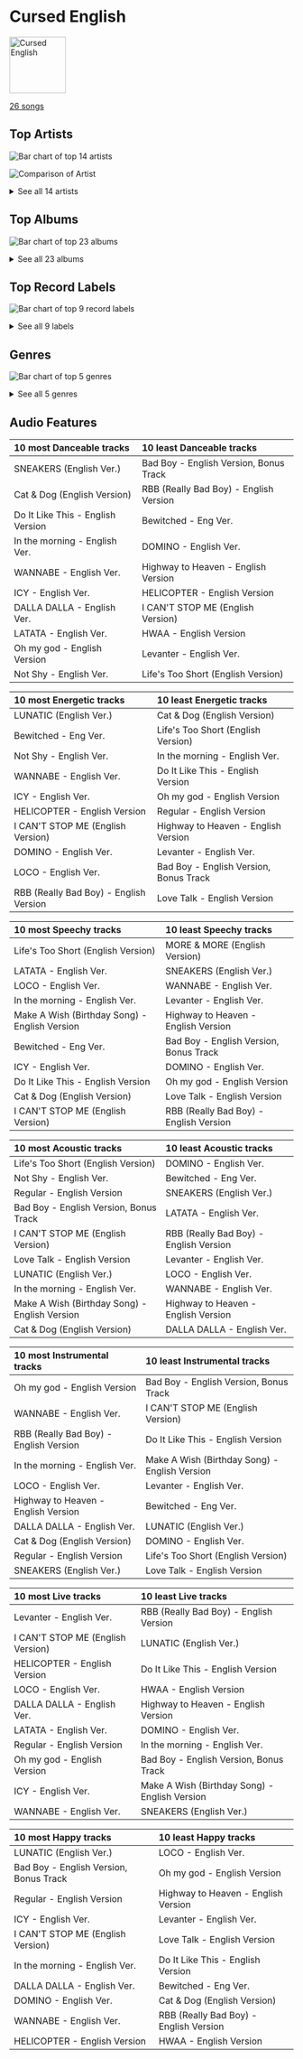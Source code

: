 # Cursed English


<img src="https://mosaic.scdn.co/640/ab67616d0000b2732270d3bd1d13133edf0be836ab67616d0000b2736017bca98dea58ceddea77c1ab67616d0000b273a0df2d59f0ae9426cba3eb36ab67616d0000b273cd723e6efb66f6ef28fac28e" alt="Cursed English" width="100" />

[26 songs](cursed_english_tracks.md)

## Top Artists

![Bar chart of top 14 artists](../images/playlists/cursed_english/artists.png)

![Comparison of Artist](../images/playlists/cursed_english/artists_comparison.png)


<details>
<summary>See all 14 artists</summary>

|   Number of Tracks | Art                                                                                              | Artist                                 | 🔗                                                           |
|-------------------:|:-------------------------------------------------------------------------------------------------|:---------------------------------------|:------------------------------------------------------------|
|                  7 | <img src="https://i.scdn.co/image/ab6761610000e5eb8ec4207332def07fec21874d" alt="" width="50" /> | [ITZY](../artists/itzy.md)             | [🔗](https://open.spotify.com/artist/2KC9Qb60EaY0kW4eH68vr3) |
|                  3 | <img src="https://i.scdn.co/image/ab6761610000e5eb196f5af772aeb1bdd3a6be65" alt="" width="50" /> | [(G)I-DLE](../artists/_g_i_dle.md)     | [🔗](https://open.spotify.com/artist/2AfmfGFbe0A0WsTYm0SDTx) |
|                  2 | <img src="https://i.scdn.co/image/ab6761610000e5eb200008f1cb940483514db2bd" alt="" width="50" /> | [TWICE](../artists/twice.md)           | [🔗](https://open.spotify.com/artist/7n2Ycct7Beij7Dj7meI4X0) |
|                  2 | <img src="https://i.scdn.co/image/ab6761610000e5eb7d874b307cb092e68db73207" alt="" width="50" /> | [NCT 127](../artists/nct_127.md)       | [🔗](https://open.spotify.com/artist/7f4ignuCJhLXfZ9giKT7rH) |
|                  2 | <img src="https://i.scdn.co/image/ab6761610000e5ebc855bded4ab1bd99ef62214a" alt="" width="50" /> | [Stray Kids](../artists/stray_kids.md) | [🔗](https://open.spotify.com/artist/2dIgFjalVxs4ThymZ67YCE) |
|                  2 | <img src="https://i.scdn.co/image/ab6761610000e5eb5bf330a57b9dcffd8f7b2c14" alt="" width="50" /> | [Red Velvet](../artists/red_velvet.md) | [🔗](https://open.spotify.com/artist/1z4g3DjTBBZKhvAroFlhOM) |
|                  1 | <img src="https://i.scdn.co/image/ab6761610000e5eb848461f60f0f337dadbf396f" alt="" width="50" /> | [aespa](../artists/aespa.md)           | [🔗](https://open.spotify.com/artist/6YVMFz59CuY7ngCxTxjpxE) |
|                  1 | <img src="https://i.scdn.co/image/ab6761610000e5eb123f438003920eced08e348d" alt="" width="50" /> | CLC                                    | [🔗](https://open.spotify.com/artist/6QyO41KctzGc70mVaVnXQO) |
|                  1 | <img src="https://i.scdn.co/image/ab6761610000e5eb8bd65b0efee10bfa8328c33b" alt="" width="50" /> | NCT U                                  | [🔗](https://open.spotify.com/artist/3paGCCtX1Xr4Gx53mSeZuQ) |
|                  1 | <img src="https://i.scdn.co/image/ab6761610000e5eb74f9c3e4ad2e130f8f338858" alt="" width="50" /> | P1Harmony                              | [🔗](https://open.spotify.com/artist/3JjvsPeGMbDJqsphe2z8xU) |
|                  1 | <img src="https://i.scdn.co/image/ab6761610000e5eb69d86a4744d275ed5259e743" alt="" width="50" /> | WayV                                   | [🔗](https://open.spotify.com/artist/1qBsABYUrxg9afpMtyoFKz) |
|                  1 | <img src="https://i.scdn.co/image/ab6761610000e5eb2d192f1d830db1eba64854fc" alt="" width="50" /> | Moon Byul                              | [🔗](https://open.spotify.com/artist/1eTft3tXynrKdo6XD7QHLL) |
|                  1 | <img src="https://i.scdn.co/image/ab6761610000e5eb63329d77582c519154674fd7" alt="" width="50" /> | TOMORROW X TOGETHER                    | [🔗](https://open.spotify.com/artist/0ghlgldX5Dd6720Q3qFyQB) |
|                  1 | <img src="https://i.scdn.co/image/ab6761610000e5eb95f4928ac77d31b53626dab3" alt="" width="50" /> | PIXY                                   | [🔗](https://open.spotify.com/artist/0CJkEzffVZLgav03xXeC9s) |

</details>


## Top Albums

![Bar chart of top 23 albums](../images/playlists/cursed_english/albums.png)


<details>
<summary>See all 23 albums</summary>

|   Number of Tracks | Art                                                                                              | Album                                      | 🔗                                                          |
|-------------------:|:-------------------------------------------------------------------------------------------------|:-------------------------------------------|:-----------------------------------------------------------|
|                  4 | <img src="https://i.scdn.co/image/ab67616d0000b273f6bfdc0662f6fceb357652b9" alt="" width="50" /> | Not Shy (English Ver.)                     | [🔗](https://open.spotify.com/album/0hoNwSKuuOeT9eAxopgMdm) |
|                  1 | <img src="https://i.scdn.co/image/ab67616d0000b2736017bca98dea58ceddea77c1" alt="" width="50" /> | Summer Magic - Summer Mini Album           | [🔗](https://open.spotify.com/album/5zWa1ZEUBctbKqvwXbFawo) |
|                  1 | <img src="https://i.scdn.co/image/ab67616d0000b2739d64e2f339a0a9ea967b308e" alt="" width="50" /> | Step Out of Clé (English Ver.)             | [🔗](https://open.spotify.com/album/2BBeNPEEevRiYISKYEnGvc) |
|                  1 | <img src="https://i.scdn.co/image/ab67616d0000b2732270d3bd1d13133edf0be836" alt="" width="50" /> | RBB - The 5th Mini Album                   | [🔗](https://open.spotify.com/album/7rNIvLwIpB2mwOzk20iqIl) |
|                  1 | <img src="https://i.scdn.co/image/ab67616d0000b2734525dae431a233a077d2395c" alt="" width="50" /> | NCT RESONANCE Pt. 1 - The 2nd Album        | [🔗](https://open.spotify.com/album/6kudlOyCqSQfsBVSdPZEu4) |
|                  1 | <img src="https://i.scdn.co/image/ab67616d0000b273ff666e3a12273d4d1380e9f0" alt="" width="50" /> | NCT #127 Regular-Irregular - The 1st Album | [🔗](https://open.spotify.com/album/4oU5Tp952fPL7z2Bax4JmU) |
|                  1 | <img src="https://i.scdn.co/image/ab67616d0000b2731e2f86e459a48cfb891bd70d" alt="" width="50" /> | MORE & MORE (English Version)              | [🔗](https://open.spotify.com/album/4AXNnQf2SkyY8d4FQaBKo5) |
|                  1 | <img src="https://i.scdn.co/image/ab67616d0000b2734b766593db7dbd908a97cea7" alt="" width="50" /> | Love Talk (English Version)                | [🔗](https://open.spotify.com/album/60A7gFYvWmaDULmxUWSjyS) |
|                  1 | <img src="https://i.scdn.co/image/ab67616d0000b2734ff1d54536f86d8f9c912efa" alt="" width="50" /> | LATATA (English Ver.)                      | [🔗](https://open.spotify.com/album/0tM1Pr6hTKBNJEyLSft1Fs) |
|                  1 | <img src="https://i.scdn.co/image/ab67616d0000b273212e7fb3309718d9d4132095" alt="" width="50" /> | In the morning (English Ver.)              | [🔗](https://open.spotify.com/album/1VbG3CJlf1cSVDibgiM3GM) |
|                  1 | <img src="https://i.scdn.co/image/ab67616d0000b273664020dc5b2af2d454ffa2d4" alt="" width="50" /> | I trust                                    | [🔗](https://open.spotify.com/album/57sl8AvqVqm4Fadre0z8FQ) |
|                  1 | <img src="https://i.scdn.co/image/ab67616d0000b273844a4b52739db3287bd429f8" alt="" width="50" /> | I CAN'T STOP ME (English Version)          | [🔗](https://open.spotify.com/album/2KGNQmq4gpzmdaIcAgJdVe) |
|                  1 | <img src="https://i.scdn.co/image/ab67616d0000b2732159a29c68303b4b0076b741" alt="" width="50" /> | Highway to Heaven (English Version)        | [🔗](https://open.spotify.com/album/4et1GgNRTOx3xpK81Z0iOn) |
|                  1 | <img src="https://i.scdn.co/image/ab67616d0000b273cdfed2bbb2b83cccff253f54" alt="" width="50" /> | HWAA                                       | [🔗](https://open.spotify.com/album/1M1d5bzsGhY2JOVD2AU29G) |
|                  1 | <img src="https://i.scdn.co/image/ab67616d0000b273c5011613476079ff2498bf4a" alt="" width="50" /> | HELICOPTER                                 | [🔗](https://open.spotify.com/album/1uwfxRAhW1hxclCVkzku8d) |
|                  1 | <img src="https://i.scdn.co/image/ab67616d0000b273b3be3b970fc89a02f301c9da" alt="" width="50" /> | Girls - The 2nd Mini Album                 | [🔗](https://open.spotify.com/album/4w1dbvUy1crv0knXQvcSeY) |
|                  1 | <img src="https://i.scdn.co/image/ab67616d0000b273aee583607f564a44f6edba26" alt="" width="50" /> | Fairyforest : Temptation                   | [🔗](https://open.spotify.com/album/3999VmQrZOafu4NjYkc0rj) |
|                  1 | <img src="https://i.scdn.co/image/ab67616d0000b27353c86f1143b52f1f01f677e0" alt="" width="50" /> | Do It Like This (English Version)          | [🔗](https://open.spotify.com/album/4L12vI7rtyBFmYOWZYtOi6) |
|                  1 | <img src="https://i.scdn.co/image/ab67616d0000b273cd723e6efb66f6ef28fac28e" alt="" width="50" /> | Christmas EveL                             | [🔗](https://open.spotify.com/album/1qVuQI0WRn2Mczbdxx54Ih) |
|                  1 | <img src="https://i.scdn.co/image/ab67616d0000b273b84603bfcc9665f8353982fd" alt="" width="50" /> | Cat & Dog (English Version)                | [🔗](https://open.spotify.com/album/4uJ120PsfiWOC7aV5FqGkU) |
|                  1 | <img src="https://i.scdn.co/image/ab67616d0000b273a0df2d59f0ae9426cba3eb36" alt="" width="50" /> | CRAZY IN LOVE                              | [🔗](https://open.spotify.com/album/4U7rGOkJgtxs27H9L93Xli) |
|                  1 | <img src="https://i.scdn.co/image/ab67616d0000b273e61bca92e4a64e50ee44a009" alt="" width="50" /> | CHECKMATE                                  | [🔗](https://open.spotify.com/album/64EGnoCD5NuC41OqQ3E7UK) |
|                  1 | <img src="https://i.scdn.co/image/ab67616d0000b2733618088cfcd2a966a61937cb" alt="" width="50" /> | 6equence                                   | [🔗](https://open.spotify.com/album/0SXzCRUFSNGBG1S1lqvzb1) |

</details>


## Top Record Labels

![Bar chart of top 9 record labels](../images/playlists/cursed_english/labels.png)


<details>
<summary>See all 9 labels</summary>

|   Number of Tracks | Label                                                   |
|-------------------:|:--------------------------------------------------------|
|                 12 | [Republic Records](../labels/republic_records.md)       |
|                  5 | [SM Entertainment](../labels/sm_entertainment.md)       |
|                  4 | [Universal Music LLC](../labels/universal_music_llc.md) |
|                  1 | [해피트라이브엔터테인먼트](../labels/____________.md)               |
|                  1 | [올라트엔터테인먼트](../labels/_________.md)                     |
|                  1 | [Warner Records](../labels/warner_records.md)           |
|                  1 | [RBW Inc.](../labels/rbw_inc_.md)                       |
|                  1 | [LABEL V](../labels/label_v.md)                         |
|                  1 | [ADA Korea](../labels/ada_korea.md)                     |

</details>


## Genres

![Bar chart of top 5 genres](../images/playlists/cursed_english/genres.png)


<details>
<summary>See all 5 genres</summary>

|   Number of Tracks | Genre                                             |
|-------------------:|:--------------------------------------------------|
|                 18 | [k-pop](../genres/k_pop.md)                       |
|                 17 | [k-pop girl group](../genres/k_pop_girl_group.md) |
|                  7 | [k-pop boy group](../genres/k_pop_boy_group.md)   |
|                  1 | korean city pop                                   |
|                  1 | chinese idol pop                                  |

</details>


## Audio Features

| 10 most Danceable tracks          | 10 least Danceable tracks              |
|:----------------------------------|:---------------------------------------|
| SNEAKERS (English Ver.)           | Bad Boy - English Version, Bonus Track |
| Cat & Dog (English Version)       | RBB (Really Bad Boy) - English Version |
| Do It Like This - English Version | Bewitched - Eng Ver.                   |
| In the morning - English Ver.     | DOMINO - English Ver.                  |
| WANNABE - English Ver.            | Highway to Heaven - English Version    |
| ICY - English Ver.                | HELICOPTER - English Version           |
| DALLA DALLA - English Ver.        | I CAN'T STOP ME (English Version)      |
| LATATA - English Ver.             | HWAA - English Version                 |
| Oh my god - English Version       | Levanter - English Ver.                |
| Not Shy - English Ver.            | Life's Too Short (English Version)     |

| 10 most Energetic tracks               | 10 least Energetic tracks              |
|:---------------------------------------|:---------------------------------------|
| LUNATIC (English Ver.)                 | Cat & Dog (English Version)            |
| Bewitched - Eng Ver.                   | Life's Too Short (English Version)     |
| Not Shy - English Ver.                 | In the morning - English Ver.          |
| WANNABE - English Ver.                 | Do It Like This - English Version      |
| ICY - English Ver.                     | Oh my god - English Version            |
| HELICOPTER - English Version           | Regular - English Version              |
| I CAN'T STOP ME (English Version)      | Highway to Heaven - English Version    |
| DOMINO - English Ver.                  | Levanter - English Ver.                |
| LOCO - English Ver.                    | Bad Boy - English Version, Bonus Track |
| RBB (Really Bad Boy) - English Version | Love Talk - English Version            |

| 10 most Speechy tracks                        | 10 least Speechy tracks                |
|:----------------------------------------------|:---------------------------------------|
| Life's Too Short (English Version)            | MORE & MORE (English Version)          |
| LATATA - English Ver.                         | SNEAKERS (English Ver.)                |
| LOCO - English Ver.                           | WANNABE - English Ver.                 |
| In the morning - English Ver.                 | Levanter - English Ver.                |
| Make A Wish (Birthday Song) - English Version | Highway to Heaven - English Version    |
| Bewitched - Eng Ver.                          | Bad Boy - English Version, Bonus Track |
| ICY - English Ver.                            | DOMINO - English Ver.                  |
| Do It Like This - English Version             | Oh my god - English Version            |
| Cat & Dog (English Version)                   | Love Talk - English Version            |
| I CAN'T STOP ME (English Version)             | RBB (Really Bad Boy) - English Version |

| 10 most Acoustic tracks                       | 10 least Acoustic tracks               |
|:----------------------------------------------|:---------------------------------------|
| Life's Too Short (English Version)            | DOMINO - English Ver.                  |
| Not Shy - English Ver.                        | Bewitched - Eng Ver.                   |
| Regular - English Version                     | SNEAKERS (English Ver.)                |
| Bad Boy - English Version, Bonus Track        | LATATA - English Ver.                  |
| I CAN'T STOP ME (English Version)             | RBB (Really Bad Boy) - English Version |
| Love Talk - English Version                   | Levanter - English Ver.                |
| LUNATIC (English Ver.)                        | LOCO - English Ver.                    |
| In the morning - English Ver.                 | WANNABE - English Ver.                 |
| Make A Wish (Birthday Song) - English Version | Highway to Heaven - English Version    |
| Cat & Dog (English Version)                   | DALLA DALLA - English Ver.             |

| 10 most Instrumental tracks            | 10 least Instrumental tracks                  |
|:---------------------------------------|:----------------------------------------------|
| Oh my god - English Version            | Bad Boy - English Version, Bonus Track        |
| WANNABE - English Ver.                 | I CAN'T STOP ME (English Version)             |
| RBB (Really Bad Boy) - English Version | Do It Like This - English Version             |
| In the morning - English Ver.          | Make A Wish (Birthday Song) - English Version |
| LOCO - English Ver.                    | Levanter - English Ver.                       |
| Highway to Heaven - English Version    | Bewitched - Eng Ver.                          |
| DALLA DALLA - English Ver.             | LUNATIC (English Ver.)                        |
| Cat & Dog (English Version)            | DOMINO - English Ver.                         |
| Regular - English Version              | Life's Too Short (English Version)            |
| SNEAKERS (English Ver.)                | Love Talk - English Version                   |

| 10 most Live tracks               | 10 least Live tracks                          |
|:----------------------------------|:----------------------------------------------|
| Levanter - English Ver.           | RBB (Really Bad Boy) - English Version        |
| I CAN'T STOP ME (English Version) | LUNATIC (English Ver.)                        |
| HELICOPTER - English Version      | Do It Like This - English Version             |
| LOCO - English Ver.               | HWAA - English Version                        |
| DALLA DALLA - English Ver.        | Highway to Heaven - English Version           |
| LATATA - English Ver.             | DOMINO - English Ver.                         |
| Regular - English Version         | In the morning - English Ver.                 |
| Oh my god - English Version       | Bad Boy - English Version, Bonus Track        |
| ICY - English Ver.                | Make A Wish (Birthday Song) - English Version |
| WANNABE - English Ver.            | SNEAKERS (English Ver.)                       |

| 10 most Happy tracks                   | 10 least Happy tracks                  |
|:---------------------------------------|:---------------------------------------|
| LUNATIC (English Ver.)                 | LOCO - English Ver.                    |
| Bad Boy - English Version, Bonus Track | Oh my god - English Version            |
| Regular - English Version              | Highway to Heaven - English Version    |
| ICY - English Ver.                     | Levanter - English Ver.                |
| I CAN'T STOP ME (English Version)      | Love Talk - English Version            |
| In the morning - English Ver.          | Do It Like This - English Version      |
| DALLA DALLA - English Ver.             | Bewitched - Eng Ver.                   |
| DOMINO - English Ver.                  | Cat & Dog (English Version)            |
| WANNABE - English Ver.                 | RBB (Really Bad Boy) - English Version |
| HELICOPTER - English Version           | HWAA - English Version                 |
